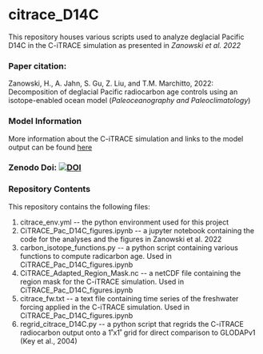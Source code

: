 # citrace_D14C
This repository houses various scripts used to analyze deglacial Pacific D14C in the C-iTRACE simulation as presented in _Zanowski et al. 2022_

### Paper citation:
Zanowski, H., A. Jahn, S. Gu, Z. Liu, and T.M. Marchitto, 2022: Decomposition of deglacial Pacific radiocarbon age controls using an isotope-enabled ocean model (_Paleoceanography and Paleoclimatology_)

### Model Information
More information about the C-iTRACE simulation and links to the model output can be found [here](https://sites.google.com/colorado.edu/citrace/home)

### Zenodo Doi: [![DOI](https://zenodo.org/badge/513294554.svg)](https://zenodo.org/badge/latestdoi/513294554)

### Repository Contents

This repository contains the following files:
1. citrace_env.yml -- the python environment used for this project
2. CiTRACE_Pac_D14C_figures.ipynb -- a jupyter notebook containing the code for the analyses and the figures in Zanowski et al. 2022
3. carbon_isotope_functions.py -- a python script containing various functions to compute radicarbon age. Used in CiTRACE_Pac_D14C_figures.ipynb
4. CiTRACE_Adapted_Region_Mask.nc -- a netCDF file containing the region mask for the C-iTRACE simulation. Used in CiTRACE_Pac_D14C_figures.ipynb
5. citrace_fw.txt -- a text file containing time series of the freshwater forcing applied in the C-iTRACE simulation. Used in CiTRACE_Pac_D14C_figures.ipynb
6. regrid_citrace_D14C.py -- a python script that regrids the C-iTRACE radiocarbon output onto a 1˚x1˚ grid for direct comparison to GLODAPv1 (Key et al., 2004)
